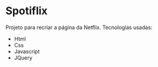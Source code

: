 # Spotiflix
Projeto para recriar a página da Netflix.
Tecnologias usadas:
* Html
* Css
* Javascript
* JQuery
